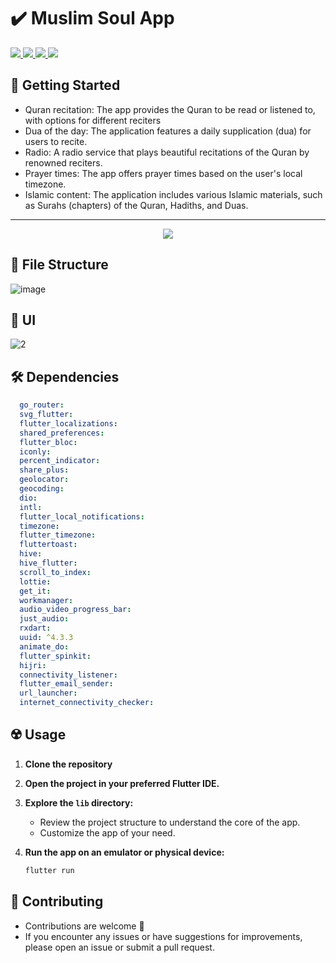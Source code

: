 # ✔️ Muslim Soul App

<div align="start">
     <a href="https://api.visitorbadge.io/api/visitors?path=muslim_soul&label=People%20who%20visited%20this%20page&countColor=%23263759" target="_blank">
        <img src="https://api.visitorbadge.io/api/visitors?path=muslim_soul&label=People%20who%20visited%20this%20page&countColor=%23263759" target="_blank" />
    </a>
    <a href="https://www.linkedin.com/in/ibrahim-abdullah-ab6659215/" target="_blank">
        <img src="https://img.shields.io/badge/LinkedIn-0077B5?style=for-the-badge&logo=linkedin&logoColor=white" target="_blank" />
    </a>
  <a href="mailto:hemaabdullah6@gmail.com">
    <img src="https://img.shields.io/badge/Gmail-333333?style=for-the-badge&logo=gmail&logoColor=red" />
<!--   </a>
    <a href="https://youtube.com/@ammarageeza91?si=bHNizIHn9dIL3jX7">
    <img src="https://img.shields.io/badge/Youtube-red?style=for-the-badge&logo=youtube&logoColor=white" />
  </a>
     <a href="https://mostaql.com/u/ammarageeza/portfolio">
    <img src="https://img.shields.io/badge/Portfolio-0077B5?style=for-the-badge&logoColor=white" />
  </a> -->
     </a>
     <a href="https://t.me/IbrahimGeba">
    <img src="https://img.shields.io/badge/Telegram-0077B5?style=for-the-badge&logo=telegram&logoColor=white" />
  </a>
</div>

## 🚀 Getting Started

- Quran recitation: The app provides the Quran to be read or listened to, with options for different reciters
- Dua of the day: The application features a daily supplication (dua) for users to recite.
- Radio: A radio service that plays beautiful recitations of the Quran by renowned reciters.
- Prayer times: The app offers prayer times based on the user's local timezone.
- Islamic content: The application includes various Islamic materials, such as Surahs (chapters) of the Quran, Hadiths, and Duas.

<hr>
<p align= "center">
     <img  src="https://github.com/ibrahim-59/muslim_soul/assets/116106936/f67d5c0f-9930-4d66-b40b-97ab44d9dbf0">


## 📁 File Structure

![image](https://github.com/ibrahim-59/muslim_soul/assets/116106936/70ac1f16-8f11-458a-a34d-e38e120656e5)

## 📱 UI

![2](https://github.com/ibrahim-59/muslim_soul/assets/116106936/3272dfd9-59b3-44f6-97da-c3a579824d34)


## 🛠 Dependencies

```pubspec.yaml
  go_router: 
  svg_flutter: 
  flutter_localizations:
  shared_preferences: 
  flutter_bloc: 
  iconly: 
  percent_indicator: 
  share_plus: 
  geolocator: 
  geocoding: 
  dio: 
  intl: 
  flutter_local_notifications: 
  timezone:
  flutter_timezone: 
  fluttertoast:
  hive:
  hive_flutter:
  scroll_to_index: 
  lottie: 
  get_it: 
  workmanager: 
  audio_video_progress_bar: 
  just_audio: 
  rxdart: 
  uuid: ^4.3.3
  animate_do:  
  flutter_spinkit: 
  hijri: 
  connectivity_listener: 
  flutter_email_sender: 
  url_launcher: 
  internet_connectivity_checker: 
```

## ☢️ Usage

1. **Clone the repository**

2. **Open the project in your preferred Flutter IDE.**

3. **Explore the `lib` directory:**

    - Review the project structure to understand the core of the app.
    - Customize the app of your need.

4. **Run the app on an emulator or physical device:**

    ```bash
    flutter run
    ```

## 🚨 Contributing

- Contributions are welcome 💜
- If you encounter any issues or have suggestions for improvements, please open an issue or submit a pull request.

